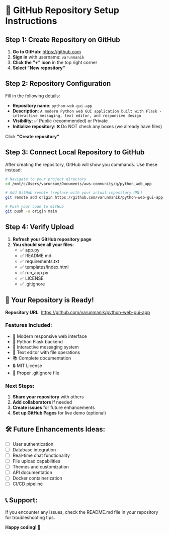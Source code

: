 # 🚀 GitHub Repository Setup Instructions

## Step 1: Create Repository on GitHub

1. **Go to GitHub**: https://github.com
2. **Sign in** with username: `varunmanik`
3. **Click the "+" icon** in the top right corner
4. **Select "New repository"**

## Step 2: Repository Configuration

Fill in the following details:

- **Repository name**: `python-web-gui-app`
- **Description**: `A modern Python web GUI application built with Flask - interactive messaging, text editor, and responsive design`
- **Visibility**: ✅ Public (recommended) or Private
- **Initialize repository**: ❌ Do NOT check any boxes (we already have files)

Click **"Create repository"**

## Step 3: Connect Local Repository to GitHub

After creating the repository, GitHub will show you commands. Use these instead:

```bash
# Navigate to your project directory
cd /mnt/c/Users/varunkum/Documents/aws-community/q/python_web_app

# Add GitHub remote (replace with your actual repository URL)
git remote add origin https://github.com/varunmanik/python-web-gui-app.git

# Push your code to GitHub
git push -u origin main
```

## Step 4: Verify Upload

1. **Refresh your GitHub repository page**
2. **You should see all your files**:
   - ✅ app.py
   - ✅ README.md
   - ✅ requirements.txt
   - ✅ templates/index.html
   - ✅ run_app.py
   - ✅ LICENSE
   - ✅ .gitignore

## 🎉 Your Repository is Ready!

**Repository URL**: https://github.com/varunmanik/python-web-gui-app

### Features Included:
- 📱 Modern responsive web interface
- 🐍 Python Flask backend
- 💬 Interactive messaging system
- 📝 Text editor with file operations
- 📚 Complete documentation
- 🔒 MIT License
- 🚫 Proper .gitignore file

### Next Steps:
1. **Share your repository** with others
2. **Add collaborators** if needed
3. **Create issues** for future enhancements
4. **Set up GitHub Pages** for live demo (optional)

## 🛠️ Future Enhancements Ideas:
- [ ] User authentication
- [ ] Database integration
- [ ] Real-time chat functionality
- [ ] File upload capabilities
- [ ] Themes and customization
- [ ] API documentation
- [ ] Docker containerization
- [ ] CI/CD pipeline

## 📞 Support:
If you encounter any issues, check the README.md file in your repository for troubleshooting tips.

**Happy coding! 🎊**
